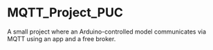 # MQTT_Project_PUC
A small project where an Arduino-controlled model communicates via MQTT using an app and a free broker.
